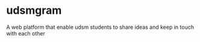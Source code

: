 # udsmgram
A web platform that enable udsm students to share ideas and keep in touch with each other
